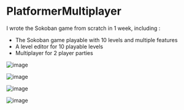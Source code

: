 # PlatformerMultiplayer

I wrote the Sokoban game from scratch in 1 week, including :

* The Sokoban game playable with 10 levels and multiple features
* A level editor for 10 playable levels
* Multiplayer for 2 player parties

![image](https://user-images.githubusercontent.com/98561646/235479762-02ce447a-3b15-4cd0-8937-8db486b3d144.png)

![image](https://user-images.githubusercontent.com/98561646/235479798-033f294f-870a-475d-befc-f9aadb968615.png)

![image](https://user-images.githubusercontent.com/98561646/235479830-5cc5ad0d-1a61-4cd8-b77d-f4c723c7993b.png)

![image](https://user-images.githubusercontent.com/98561646/235479949-818c66bf-2465-496f-8108-a26ac9898399.png)

